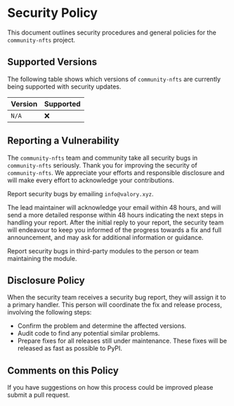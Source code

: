 # Security Policy

This document outlines security procedures and general policies for the `community-nfts` project.

## Supported Versions

The following table shows which versions of `community-nfts` are currently being supported with security updates.

| Version | Supported          |
| ------- | ------------------ |
| `N/A`   | :x:                |

## Reporting a Vulnerability

The `community-nfts` team and community take all security bugs in `community-nfts` seriously. Thank you for improving the security of `community-nfts`. We appreciate your efforts and responsible disclosure and will make every effort to acknowledge your contributions.

Report security bugs by emailing `info@valory.xyz`.

The lead maintainer will acknowledge your email within 48 hours, and will send a more detailed response within 48 hours indicating the next steps in handling your report. After the initial reply to your report, the security team will endeavour to keep you informed of the progress towards a fix and full announcement, and may ask for additional information or guidance.

Report security bugs in third-party modules to the person or team maintaining the module.

## Disclosure Policy

When the security team receives a security bug report, they will assign it to a primary handler. This person will coordinate the fix and release process, involving the following steps:

- Confirm the problem and determine the affected versions.
- Audit code to find any potential similar problems.
- Prepare fixes for all releases still under maintenance. These fixes will be released as fast as possible to PyPI.

## Comments on this Policy

If you have suggestions on how this process could be improved please submit a pull request.
